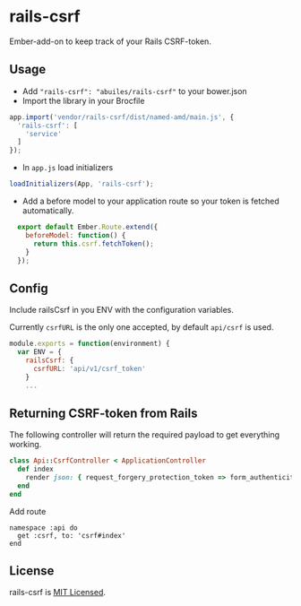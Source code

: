 # rails-csrf

Ember-add-on to keep track of your Rails CSRF-token.

## Usage

* Add `"rails-csrf": "abuiles/rails-csrf"` to your bower.json
* Import the library in your Brocfile

```js
app.import('vendor/rails-csrf/dist/named-amd/main.js', {
  'rails-csrf': [
    'service'
  ]
});
```
* In `app.js` load initializers
```js
loadInitializers(App, 'rails-csrf');
```

* Add a before model to your application route so your token is
  fetched automatically.

```js
  export default Ember.Route.extend({
    beforeModel: function() {
      return this.csrf.fetchToken();
    }
  });
```

## Config
Include railsCsrf in you ENV with the configuration variables.

Currently `csrfURL` is the only one accepted, by default `api/csrf` is used.



```js
module.exports = function(environment) {
  var ENV = {
    railsCsrf: {
      csrfURL: 'api/v1/csrf_token'
    }
    ...
```

## Returning CSRF-token from Rails

The following controller will return the required payload to get
everything working.

```ruby
class Api::CsrfController < ApplicationController
  def index
    render json: { request_forgery_protection_token => form_authenticity_token }.to_json
  end
end
```

Add route

```
namespace :api do
  get :csrf, to: 'csrf#index'
end
```

## License
rails-csrf is [MIT Licensed](https://github.com/abuiles/rails-csrf/blob/master/LICENSE).
